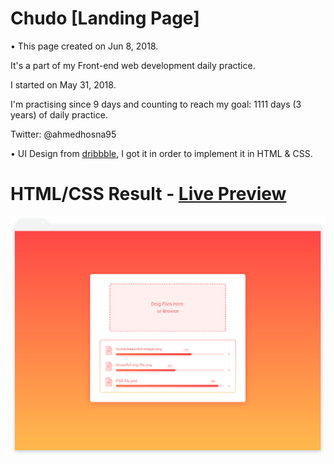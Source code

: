 # Chudo [Landing Page] 

• This page created on Jun 8, 2018.

It's a part of my Front-end web development daily practice.

I started on May 31, 2018.

I'm practising since 9 days and counting to reach my goal: 1111 days (3 years) of daily practice.

Twitter: @ahmedhosna95

• UI Design from [dribbble](https://dribbble.com/shots/4685603-Chudo-Landing-Page
), I got it in order to implement it in HTML & CSS.

# HTML/CSS Result - [Live Preview](#)

![](assets/img/frame-generic.png)